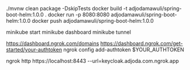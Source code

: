 ./mvnw clean package -DskipTests
docker build -t adjodamawuli/spring-boot-helm:1.0.0 .
docker run -p 8080:8080 adjodamawuli/spring-boot-helm:1.0.0
docker push adjodamawuli/spring-boot-helm:1.0.0



minikube start
minikube dashboard
minikube tunnel


https://dashboard.ngrok.com/domains
https://dashboard.ngrok.com/get-started/your-authtoken
ngrok config add-authtoken $YOUR_AUTHTOKEN

ngrok http https://localhost:8443 --url=keycloak.adjoda.com.ngrok.app